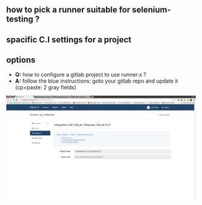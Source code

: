 how to pick a runner suitable for selenium-testing ?
----

spacific C.I settings for a project
----


options
----
- **Q:** how to configure a gitlab project to use runner:x ?
- **A:** follow the blue instructions: goto your gitlab repo and update it (cp+paste: 2 gray fields)

![how to setup for c.i - on my gitlab repo ?](../png/gitlab_ci_instructions_for_configuration_on_gitlab.png)